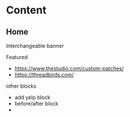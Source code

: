 # Content

## Home

Interchangeable banner

Featured
- https://www.thestudio.com/custom-patches/
- https://threadbirds.com/

other blocks
- add yelp block
- before/after block
-
